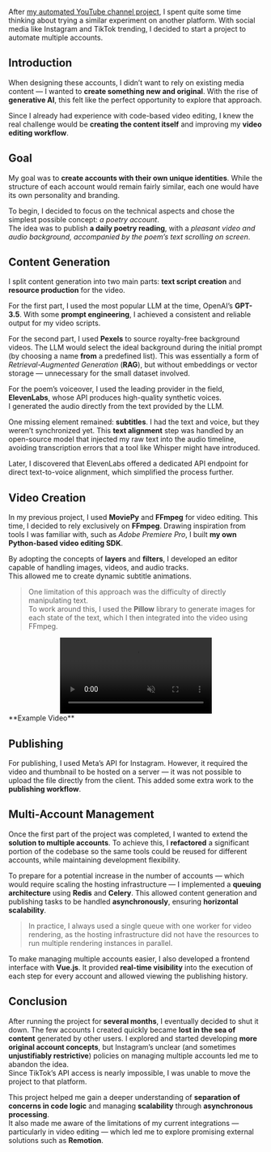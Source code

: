 
After [my automated YouTube channel project](/project/auto_youtube_channel), I spent quite some time thinking about trying a similar experiment on another platform. With social media like Instagram and TikTok trending, I decided to start a project to automate multiple accounts.

## Introduction

When designing these accounts, I didn’t want to rely on existing media content — I wanted to **create something new and original**. With the rise of **generative AI**, this felt like the perfect opportunity to explore that approach.

Since I already had experience with code-based video editing, I knew the real challenge would be **creating the content itself** and improving my **video editing workflow**.

## Goal

My goal was to **create accounts with their own unique identities**. While the structure of each account would remain fairly similar, each one would have its own personality and branding.

To begin, I decided to focus on the technical aspects and chose the simplest possible concept: _a poetry account_.  
The idea was to publish **a daily poetry reading**, with a _pleasant video and audio background, accompanied by the poem’s text scrolling on screen_.

## Content Generation

I split content generation into two main parts: **text script creation** and **resource production** for the video.

For the first part, I used the most popular LLM at the time, OpenAI’s **GPT-3.5**. With some **prompt engineering**, I achieved a consistent and reliable output for my video scripts.

For the second part, I used **Pexels** to source royalty-free background videos. The LLM would select the ideal background during the initial prompt (by choosing a name **from** a predefined list). This was essentially a form of _Retrieval-Augmented Generation_ (**RAG**), but without embeddings or vector storage — unnecessary for the small dataset involved.

For the poem’s voiceover, I used the leading provider in the field, **ElevenLabs**, whose API produces high-quality synthetic voices.  
I generated the audio directly from the text provided by the LLM.

One missing element remained: **subtitles**. I had the text and voice, but they weren’t synchronized yet. This **text alignment** step was handled by an open-source model that injected my raw text into the audio timeline, avoiding transcription errors that a tool like Whisper might have introduced.

Later, I discovered that ElevenLabs offered a dedicated API endpoint for direct text-to-voice alignment, which simplified the process further.

## Video Creation

In my previous project, I used **MoviePy** and **FFmpeg** for video editing. This time, I decided to rely exclusively on **FFmpeg**. Drawing inspiration from tools I was familiar with, such as _Adobe Premiere Pro_, I built **my own Python-based video editing SDK**.

By adopting the concepts of **layers** and **filters**, I developed an editor capable of handling images, videos, and audio tracks.  
This allowed me to create dynamic subtitle animations.

> One limitation of this approach was the difficulty of directly manipulating text.  
> To work around this, I used the **Pillow** library to generate images for each state of the text, which I then integrated into the video using FFmpeg.

<div align="center"> <video src="/assets/social_network_account/video.mp4" muted autoplay loop controls style="max-height: 50vh; padding: 0 2rem;"></video> </div> **Example Video**

## Publishing

For publishing, I used Meta’s API for Instagram. However, it required the video and thumbnail to be hosted on a server — it was not possible to upload the file directly from the client. This added some extra work to the **publishing workflow**.

## Multi-Account Management

Once the first part of the project was completed, I wanted to extend the **solution to multiple accounts**. To achieve this, I **refactored** a significant portion of the codebase so the same tools could be reused for different accounts, while maintaining development flexibility.

To prepare for a potential increase in the number of accounts — which would require scaling the hosting infrastructure — I implemented a **queuing architecture** using **Redis** and **Celery**. This allowed content generation and publishing tasks to be handled **asynchronously**, ensuring **horizontal scalability**.

> In practice, I always used a single queue with one worker for video rendering, as the hosting infrastructure did not have the resources to run multiple rendering instances in parallel.

To make managing multiple accounts easier, I also developed a frontend interface with **Vue.js**. It provided **real-time visibility** into the execution of each step for every account and allowed viewing the publishing history.

## Conclusion

After running the project for **several months**, I eventually decided to shut it down. The few accounts I created quickly became **lost in the sea of content** generated by other users. I explored and started developing **more original account concepts**, but Instagram’s unclear (and sometimes **unjustifiably restrictive**) policies on managing multiple accounts led me to abandon the idea.  
Since TikTok’s API access is nearly impossible, I was unable to move the project to that platform.

This project helped me gain a deeper understanding of **separation of concerns in code logic** and managing **scalability** through **asynchronous processing**.  
It also made me aware of the limitations of my current integrations — particularly in video editing — which led me to explore promising external solutions such as **Remotion**.
